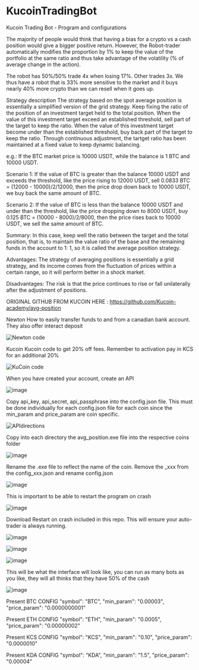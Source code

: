 # KucoinTradingBot
Kucoin Trading Bot - Program and configurations

The majority of people would think that having a bias for a crypto vs a cash position would give a bigger positive return. However, the Robot-trader automatically modifies the proportion by 1% to keep the value of the portfolio at the same ratio and thus take advantage of the volatility (% of average change in the action).

The robot has 50%/50% trade 4x when losing 17%. Other trades 3x. We thus have a robot that is 33% more sensitive to the market and it buys nearly 40% more crypto than we can resell when it goes up.

Strategy description
The strategy based on the spot average position is essentially a simplified version of the grid strategy. Keep fixing the ratio of the position of an investment target held to the total position. When the value of this investment target exceed an established threshold, sell part of the target to keep the ratio. When the value of this investment target become under than the established threshold, buy back part of the target to keep the ratio. Through continuous adjustment, the tartget ratio has been maintained at a fixed value to keep dynamic balancing.

e.g.: If the BTC market price is 10000 USDT, while the balance is 1 BTC and 10000 USDT.

Scenario 1: If the value of BTC is greater than the balance 10000 USDT and exceeds the threshold, like the price rising to 12000 USDT, sell 0.0833 BTC = (12000 - 10000)/2/12000, then the price drop down back to 10000 USDT, we buy back the same amount of BTC.

Scenario 2: If the value of BTC is less than the balance 10000 USDT and under than the threshold, like the price dropping down to 8000 USDT, buy 0.125 BTC = (10000 - 8000)/2/8000, then the price rises back to 10000 USDT, we sell the same amount of BTC.

Summary: In this case, keep well the ratio between the target and the total position, that is, to maintain the value ratio of the base and the remaining funds in the account to 1: 1, so it is called the average position strategy.

Advantages: The strategy of averaging positions is essentially a grid strategy, and its income comes from the fluctuation of prices within a certain range, so it will perform better in a shock market.

Disadvantages: The risk is that the price continues to rise or fall unilaterally after the adjustment of positions.

ORIGINAL GITHUB FROM KUCOIN HERE : https://github.com/Kucoin-academy/avg-position



Newton
How to easily transfer funds to and from a canadian bank account. 
They also offer interact deposit

![Newton code](https://user-images.githubusercontent.com/99097186/152657391-09b780f2-1971-4e13-9ca4-9e5a4e00a195.jpg)

Kucoin
Kucoin code to get 20% off fees. Remember to activation pay in KCS for an additional 20%

![KuCoin code](https://user-images.githubusercontent.com/99097186/152657466-d691534c-b5ea-47cd-b8d8-57f28bfa6778.jpg)

When you have created your account, create an API

![image](https://user-images.githubusercontent.com/99097186/152657512-12c436b8-d2fc-4543-96ab-c8b32e518408.png)

Copy api_key, api_secret, api_passphrase into the config.json file.
This must be done individually for each config.json file for each coin since the min_param and price_param are coin specific.

![APIdirections](https://user-images.githubusercontent.com/99097186/152657592-b8b396bb-6424-458e-90f8-533498128426.jpg)

Copy into each directory the avg_position.exe file into the respective coins folder

![image](https://user-images.githubusercontent.com/99097186/152657730-a58b6c5a-a914-412a-b426-830c362f1388.png)

Rename the .exe file to reflect the name of the coin. 
Remove the _xxx from the config_xxx.json and rename config.json

![image](https://user-images.githubusercontent.com/99097186/152658332-844dafbb-30aa-4cac-815e-26c223933350.png)


This is important to be able to restart the program on crash 

![image](https://user-images.githubusercontent.com/99097186/152657789-1c610612-304d-40e7-bae8-c8ce1a897114.png)

Download Restart on crash included in this repo. This will ensure your auto-trader is always running.

![image](https://user-images.githubusercontent.com/99097186/152657891-eceabf0a-868a-4399-b133-2809c718775d.png)

![image](https://user-images.githubusercontent.com/99097186/152657921-f61511de-04c0-4e32-946f-b91706562b6b.png)

![image](https://user-images.githubusercontent.com/99097186/152657933-e5833328-c782-4ec3-b219-a61c2460d989.png)

This will be what the interface will look like, you can run as many bots as you like, they will all thinks that they have 50% of the cash

![image](https://user-images.githubusercontent.com/99097186/152657996-6780f837-3015-425a-b4d9-7aeb11005232.png)

Present BTC CONFIG
  "symbol": "BTC",
  "min_param": "0.00003",
  "price_param": "0.0000000001"

Present ETH CONFIG
  "symbol": "ETH",
  "min_param": "0.0005",
  "price_param": "0.00000002"

Present KCS CONFIG
  "symbol": "KCS",
  "min_param": "0.10",
  "price_param": "0.0000010"

Present KDA CONFIG
  "symbol": "KDA",
  "min_param": "1.5",
  "price_param": "0.00004"


